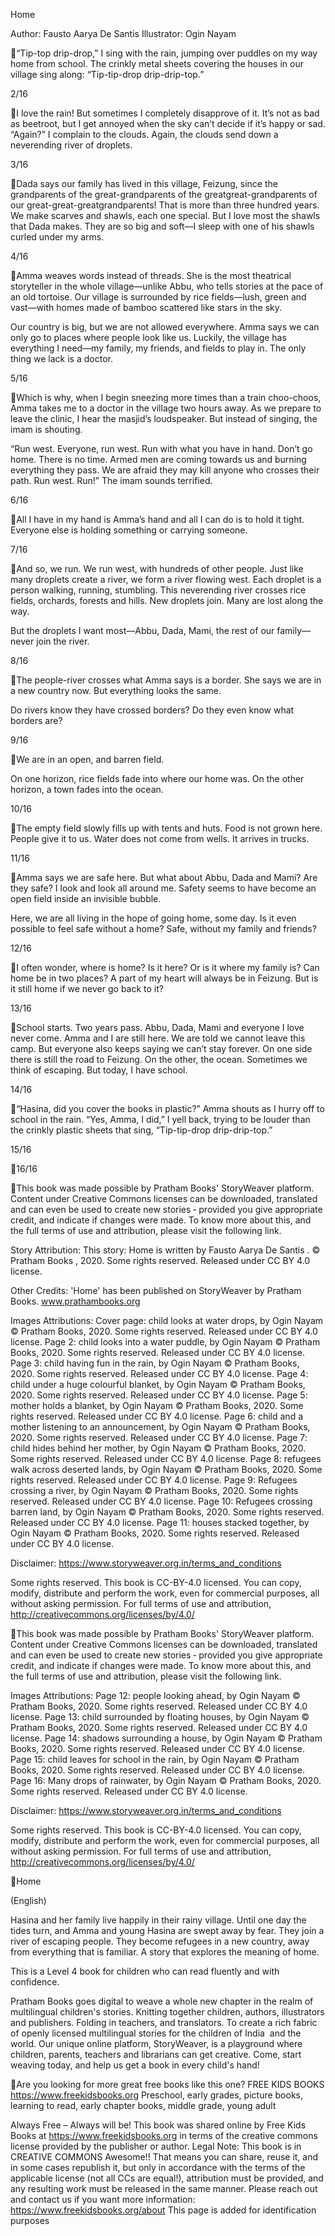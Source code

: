 Home

Author: Fausto Aarya De Santis
Illustrator: Ogin Nayam

“Tip-top drip-drop,” I sing with the rain,
jumping over puddles on my way home
from school. The crinkly metal sheets
covering the houses in our village sing
along: “Tip-tip-drop
drip-drip-top.”

2/16

I love the rain! But sometimes I completely
disapprove of it. It’s not as bad as beetroot, but I
get annoyed when the sky can’t decide if it’s
happy or sad. “Again?” I complain to the clouds.
Again, the clouds send down a neverending
river of droplets.

3/16

Dada says our family has lived in this village, Feizung, since
the grandparents of the great-grandparents of the greatgreat-grandparents of our great-great-greatgrandparents! That is more than three hundred years.
We make scarves and shawls, each one special. But I love
most the shawls that Dada makes. They are so big and
soft—I sleep with one of his shawls curled under my arms.

4/16

Amma weaves words
instead of threads. She is the
most theatrical storyteller in
the whole village—unlike
Abbu, who tells stories at the
pace of an old tortoise.
Our village is surrounded by
rice fields—lush, green and
vast—with homes made of
bamboo scattered like stars
in the sky.

Our country is big, but we are
not allowed everywhere.
Amma says we can only go to
places where people look like
us. Luckily, the village has
everything I need—my
family, my friends, and fields
to play in. The only thing we
lack is a doctor.

5/16

Which is why, when I begin sneezing
more times than a train choo-choos,
Amma takes me to a doctor in the
village two hours away. As we prepare
to leave the clinic, I hear the masjid’s
loudspeaker. But instead of singing, the
imam is shouting.

“Run west. Everyone, run west. Run with what you have in hand. Don’t
go home. There is no time. Armed men are coming towards us and
burning everything they pass. We are afraid they may kill anyone who
crosses their path. Run west. Run!” The imam sounds terrified.

6/16

All I have in my hand is
Amma’s hand and all I
can do is to hold it tight.
Everyone else is holding
something or carrying
someone.

7/16

And so, we run. We run west, with hundreds of other people.
Just like many droplets create a river, we form a river flowing west.
Each droplet is a person walking, running, stumbling.
This neverending river crosses rice fields, orchards, forests and hills.
New droplets join. Many are lost along the way.

But the droplets I want most—Abbu, Dada, Mami, the rest of our
family—never join the river.

8/16

The people-river crosses what Amma says is a
border. She says we are in a new country now.
But everything looks the same.

Do rivers know they have crossed borders? Do
they even know what borders are?

9/16

We are in an open, and barren field.

On one horizon, rice fields fade into where our
home was. On the other horizon, a town fades
into the ocean.

10/16

The empty field slowly fills up with
tents and huts.
Food is not grown here. People give it
to us. Water does not come from
wells. It arrives in trucks.

11/16

Amma says we are safe
here. But what about
Abbu, Dada and Mami?
Are they safe?
I look and look all
around me. Safety
seems to have become
an open field inside
an invisible bubble.

Here, we are all living in
the hope of going home,
some day.
Is it even possible to feel
safe without a home?
Safe, without my family
and friends?

12/16

I often wonder, where is home?
Is it here? Or is it where my family is?
Can home be in two places?
A part of my heart will
always be in Feizung. But is
it still home if we never go
back to it?

13/16

School starts. Two years pass. Abbu,
Dada, Mami and everyone I love never
come.
Amma and I are still here. We are told
we cannot leave this camp. But
everyone also keeps saying we can’t
stay forever.
On one side there is still the road to
Feizung. On the other, the ocean.
Sometimes we think of escaping. But
today, I have school.

14/16

“Hasina, did you cover the books in
plastic?” Amma shouts as I hurry off to
school in the rain.
“Yes, Amma, I did,” I yell back, trying to be
louder than the crinkly plastic sheets that
sing, “Tip-tip-drop
drip-drip-top.”

15/16

16/16

This book was made possible by Pratham Books' StoryWeaver platform. Content under Creative
Commons licenses can be downloaded, translated and can even be used to create new stories ​‐
provided you give appropriate credit, and indicate if changes were made. To know more about
this, and the full terms of use and attribution, please visit the following link.

Story Attribution:
This story: Home is written by Fausto Aarya De Santis . © Pratham Books , 2020. Some rights reserved. Released under CC BY 4.0 license.

Other Credits:
'Home' has been published on StoryWeaver by Pratham Books. www.prathambooks.org

Images Attributions:
Cover page: child looks at water drops, by Ogin Nayam © Pratham Books, 2020. Some rights reserved. Released under CC BY 4.0 license. Page 2: child looks
into a water puddle, by Ogin Nayam © Pratham Books, 2020. Some rights reserved. Released under CC BY 4.0 license. Page 3: child having fun in the rain,
by Ogin Nayam © Pratham Books, 2020. Some rights reserved. Released under CC BY 4.0 license. Page 4: child under a huge colourful blanket, by Ogin
Nayam © Pratham Books, 2020. Some rights reserved. Released under CC BY 4.0 license. Page 5: mother holds a blanket, by Ogin Nayam © Pratham Books,
2020. Some rights reserved. Released under CC BY 4.0 license. Page 6: child and a mother listening to an announcement, by Ogin Nayam © Pratham Books,
2020. Some rights reserved. Released under CC BY 4.0 license. Page 7: child hides behind her mother, by Ogin Nayam © Pratham Books, 2020. Some rights
reserved. Released under CC BY 4.0 license. Page 8: refugees walk across deserted lands, by Ogin Nayam © Pratham Books, 2020. Some rights reserved.
Released under CC BY 4.0 license. Page 9: Refugees crossing a river, by Ogin Nayam © Pratham Books, 2020. Some rights reserved. Released under CC BY
4.0 license. Page 10: Refugees crossing barren land, by Ogin Nayam © Pratham Books, 2020. Some rights reserved. Released under CC BY 4.0 license. Page
11: houses stacked together, by Ogin Nayam © Pratham Books, 2020. Some rights reserved. Released under CC BY 4.0 license.

Disclaimer: https://www.storyweaver.org.in/terms_and_conditions

Some rights reserved. This book is CC​-BY​-4.0 licensed. You can copy, modify,
distribute and perform the work, even for commercial purposes, all without asking
permission. For full terms of use and attribution,
http://creativecommons.org/licenses/by/4.0/

This book was made possible by Pratham Books' StoryWeaver platform. Content under Creative
Commons licenses can be downloaded, translated and can even be used to create new stories ​‐
provided you give appropriate credit, and indicate if changes were made. To know more about
this, and the full terms of use and attribution, please visit the following link.

Images Attributions:
Page 12: people looking ahead, by Ogin Nayam © Pratham Books, 2020. Some rights reserved. Released under CC BY 4.0 license. Page 13: child surrounded
by floating houses, by Ogin Nayam © Pratham Books, 2020. Some rights reserved. Released under CC BY 4.0 license. Page 14: shadows surrounding a
house, by Ogin Nayam © Pratham Books, 2020. Some rights reserved. Released under CC BY 4.0 license. Page 15: child leaves for school in the rain, by Ogin
Nayam © Pratham Books, 2020. Some rights reserved. Released under CC BY 4.0 license. Page 16: Many drops of rainwater, by Ogin Nayam © Pratham
Books, 2020. Some rights reserved. Released under CC BY 4.0 license.

Disclaimer: https://www.storyweaver.org.in/terms_and_conditions

Some rights reserved. This book is CC​-BY​-4.0 licensed. You can copy, modify,
distribute and perform the work, even for commercial purposes, all without asking
permission. For full terms of use and attribution,
http://creativecommons.org/licenses/by/4.0/

Home

(English)

Hasina and her family live happily in their rainy village. Until one
day the tides turn, and Amma and young Hasina are swept away by
fear. They join a river of escaping people. They become refugees in
a new country, away from everything that is familiar. A story that
explores the meaning of home.

This is a Level 4 book for children who can read fluently and with confidence.

Pratham Books goes digital to weave a whole new chapter in the realm of multilingual children's stories. Knitting together children, authors, illustrators
and publishers. Folding in teachers, and translators. To create a rich fabric of openly licensed multilingual stories for the children of India ​ and the
world. Our unique online platform, StoryWeaver, is a playground where children, parents, teachers and librarians can get creative. Come, start weaving
today, and help us get a book in every child's hand!

Are you looking for more
great free books
like this one?
FREE KIDS BOOKS
https://www.freekidsbooks.org
Preschool, early grades, picture books, learning to read,
early chapter books, middle grade, young adult

Always Free – Always will be!
This book was shared online by Free Kids Books
at https://www.freekidsbooks.org in terms of the
creative commons license provided
by the publisher or author.
Legal Note: This book is in CREATIVE COMMONS Awesome!! That means you can share, reuse it, and in some
cases republish it, but only in accordance with the terms of
the applicable license (not all CCs are equal!), attribution
must be provided, and any resulting work must be released
in the same manner.
Please reach out and contact us if you want more
information: https://www.freekidsbooks.org/about
This page is added for identification purposes

